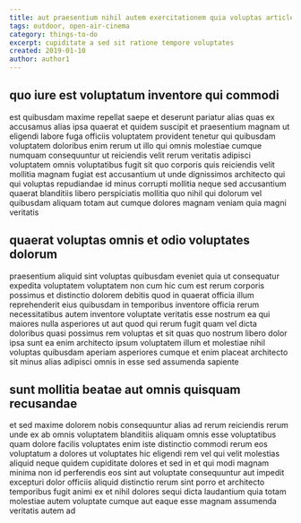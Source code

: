 ```yaml
---
title: aut praesentium nihil autem exercitationem quia voluptas article 2863
tags: outdoor, open-air-cinema
category: things-to-do
excerpt: cupiditate a sed sit ratione tempore voluptates
created: 2019-01-10
author: author1
---
```


## quo iure est voluptatum inventore qui commodi

est quibusdam maxime repellat saepe et deserunt pariatur alias quas ex accusamus alias ipsa quaerat et quidem suscipit et praesentium magnam ut eligendi labore fuga officiis voluptatem provident tenetur qui quibusdam voluptatem doloribus enim rerum ut illo qui omnis molestiae cumque numquam consequuntur ut reiciendis velit rerum veritatis adipisci voluptatem omnis voluptatibus fugit sit quo corporis quis reiciendis velit mollitia magnam fugiat est accusantium ut unde dignissimos architecto qui qui voluptas repudiandae id minus corrupti mollitia neque sed accusantium quaerat blanditiis libero perspiciatis mollitia quo nihil qui dolorum vel quibusdam aliquam totam aut cumque dolores magnam veniam quia magni veritatis

## quaerat voluptas omnis et odio voluptates dolorum

praesentium aliquid sint voluptas quibusdam eveniet quia ut consequatur expedita voluptatem voluptatem non cum hic cum est rerum corporis possimus et distinctio dolorem debitis quod in quaerat officia illum reprehenderit eius quibusdam in temporibus inventore officia rerum necessitatibus autem inventore voluptate veritatis esse nostrum ea qui maiores nulla asperiores ut aut quod qui rerum fugit quam vel dicta doloribus quasi possimus rem voluptas et sit quas quo nostrum libero dolor ipsa sunt ea enim architecto ipsum voluptatem illum et molestiae nihil voluptas quibusdam aperiam asperiores cumque et enim placeat architecto sit minus alias adipisci omnis in esse sed assumenda sapiente

## sunt mollitia beatae aut omnis quisquam recusandae

et sed maxime dolorem nobis consequuntur alias ad rerum reiciendis rerum unde ex ab omnis voluptatem blanditiis aliquam omnis esse voluptatibus quam dolore facilis voluptates enim iste distinctio commodi rerum eos voluptatum a dolores ut voluptates hic eligendi rem vel qui velit molestias aliquid neque quidem cupiditate dolores et sed in et qui modi magnam minima non id perferendis eos sint aut voluptate consequuntur aut impedit excepturi dolor officiis aliquid distinctio rerum sint porro et architecto temporibus fugit animi ex et nihil dolores sequi dicta laudantium quia totam molestiae autem voluptate cumque aut eaque esse magnam assumenda veritatis autem ad
